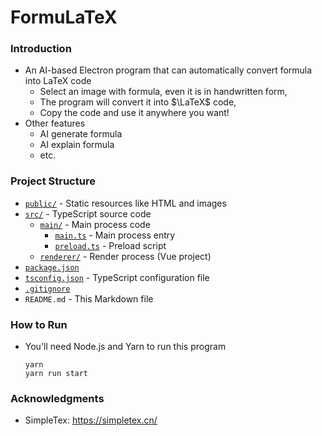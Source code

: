 # FormuLaTeX

### Introduction
- An AI-based Electron program that can automatically convert formula into LaTeX code
    - Select an image with formula, even it is in handwritten form,
    - The program will convert it into $\LaTeX$ code,
    - Copy the code and use it anywhere you want!
- Other features
    - AI generate formula
    - AI explain formula
    - etc.

### Project Structure
- [`public/`](/public/) - Static resources like HTML and images
- [`src/`](/src/) - TypeScript source code
    - [`main/`](/src/main/) - Main process code
        - [`main.ts`](/src/main/main.ts) - Main process entry
        - [`preload.ts`](/src/renderer/preload.ts) - Preload script
    - [`renderer/`](/src/renderer/) - Render process (Vue project)
- [`package.json`](/package.json)
- [`tsconfig.json`](/tsconfig.json) - TypeScript configuration file
- [`.gitignore`](/.gitignore)
- `README.md` - This Markdown file

### How to Run
- You'll need Node.js and Yarn to run this program
    ```shell
    yarn
    yarn run start
    ```

### Acknowledgments
- SimpleTex: https://simpletex.cn/